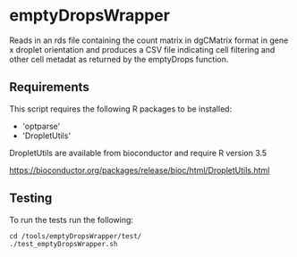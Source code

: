 # emptyDropsWrapper

Reads in an rds file containing the count matrix in dgCMatrix format in gene x droplet orientation and produces a CSV file indicating cell filtering and other cell metadat as returned by the emptyDrops function.

## Requirements

This script requires the following R packages to be installed: 

* 'optparse'
* 'DropletUtils'

DropletUtils are available from bioconductor and require R version 3.5

https://bioconductor.org/packages/release/bioc/html/DropletUtils.html

## Testing

To run the tests run the following:

```
cd /tools/emptyDropsWrapper/test/ 
./test_emptyDropsWrapper.sh
```